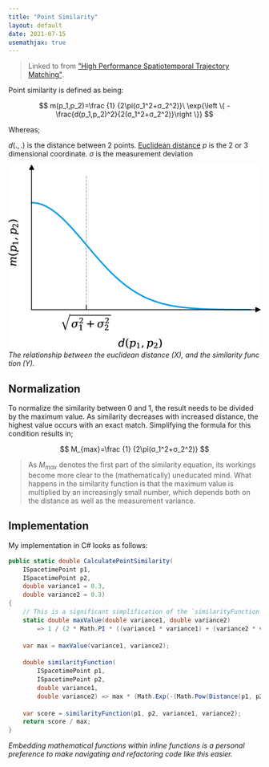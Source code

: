 ```yaml
---
title: "Point Similarity"
layout: default
date: 2021-07-15
usemathjax: true
---
```


> Linked to from ["High Performance Spatiotemporal Trajectory Matching"](./index).

Point similarity is defined as being:

$$
m(p_1,p_2)=\frac {1} {2\pi(σ_1^2+σ_2^2)}\ \exp{\left \{ -\frac{d(p_1,p_2)^2}{2(σ_1^2+σ_2^2)}\right \}}
$$

Whereas;

$d(.,.)$ is the distance between 2 points. [Euclidean distance](../euclidean-distance)
$p$ is the 2 or 3 dimensional coordinate.
$σ$ is the measurement deviation

!["The relation of similarity against distance of p1 and p2"](./The-relation-of-similarity-against-distance-of-p-1-and-p-2.png)
*The relationship between the euclidean distance (X), and the similarity function (Y).*

## Normalization
To normalize the similarity between 0 and 1, the result needs to be divided by the maximum value. As similarity decreases with increased distance, the highest value occurs with an exact match. Simplifying the formula for this condition results in;

$$
M_{max}=\frac {1} {2\pi(σ_1^2+σ_2^2)}
$$

> As $M_{max}$ denotes the first part of the similarity equation, its workings become more clear to the (mathematically) uneducated mind. What happens in the similarity function is that the maximum value is multiplied by an increasingly small number, which depends both on the distance as well as the measurement variance.

## Implementation
My implementation in C# looks as follows:

```csharp
public static double CalculatePointSimilarity(
    ISpacetimePoint p1,
    ISpacetimePoint p2,
    double variance1 = 0.3,
    double variance2 = 0.3)
{
    // This is a significant simplification of the `similarityFunction` to determine the maximum value of a similar point for the given variances.
    static double maxValue(double variance1, double variance2)
	    => 1 / (2 * Math.PI * ((variance1 * variance1) + (variance2 * variance2)));

    var max = maxValue(variance1, variance2);

    double similarityFunction(
        ISpacetimePoint p1,
        ISpacetimePoint p2,
        double variance1,
        double variance2) => max * (Math.Exp(-(Math.Pow(Distance(p1, p2), 2) / (2 * ((variance1 * variance1) + (variance2 * variance2))))));

    var score = similarityFunction(p1, p2, variance1, variance2);
    return score / max;
}
```
*Embedding mathematical functions within inline functions is a personal preference to make navigating and refactoring code like this easier.*
